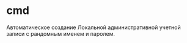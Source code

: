 # cmd

Автоматическое создание Локальной административной учетной записи с рандомным именем и паролем.
